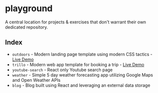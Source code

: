 # playground

A central location for projects & exercises that don't warrant their own dedicated repository.

## Index

- `outdoors` - Modern landing page template using modern CSS tactics - [Live Demo](http://seancking.com/natours/)
- `trillo` - Modern web app template for booking a trip - [Live Demo](http://seancking.com/trillo/)
- `youtube-search` - React only Youtube search page
- `weather` - Simple 5 day weather forecasting app utilizing Google Maps and Open Weather APIs
- `blog` - Blog built using React and leveraging an external data storage
